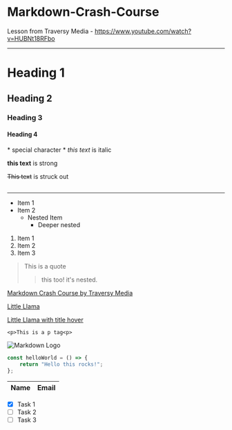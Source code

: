 # Markdown-Crash-Course
Lesson from Traversy Media - https://www.youtube.com/watch?v=HUBNt18RFbo

---
<!-- Headings -->

# Heading 1

## Heading 2

### Heading 3

#### Heading 4

<!-- Italics -->

\* special character \*
_this text_ is italic

<!-- strong -->

**this text** is strong

<!-- strikethrough -->

~~This text~~ is struck out

## <!-- horizontal rule -->

---

<!-- UL -->

-   Item 1
-   Item 2
    -   Nested Item
        -   Deeper nested

<!-- OL -->

1. Item 1
2. Item 2
3. Item 3

<!-- Blockquote -->

> This is a quote
>
> > this too! it's nested.

<!-- Links -->

[Markdown Crash Course by Traversy Media](https://youtu.be/HUBNt18RFbo "By Traversy Media")

[Little Llama](http://littlellama.sg)

<!-- with link title on hover -->

[Little Llama with title hover](http://littlellama.sg "Little Llama")

<!-- Inline code -->

`<p>This is a p tag<p>`

<!-- images -->

![Markdown Logo](https://markdown-here.com/img/icon256.png)

<!-- GITHUB Markdown -->

```javascript
const helloWorld = () => {
    return "Hello this rocks!";
};
```

<!-- Tables -->

| Name | Email |
| ---- | ----- |

<!-- Task Lists -->

-   [x] Task 1
-   [ ] Task 2
-   [ ] Task 3
